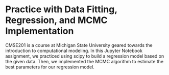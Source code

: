 # Practice with Data Fitting, Regression, and MCMC Implementation

CMSE201 is a course at Michigan State University geared towards the introduction to computational modeling. In this Jupyter Notebook assignment, we practiced using scipy to build a regression model based on the given data. Then, we implemented the MCMC algorithm to estimate the best parameters for our regression model.
